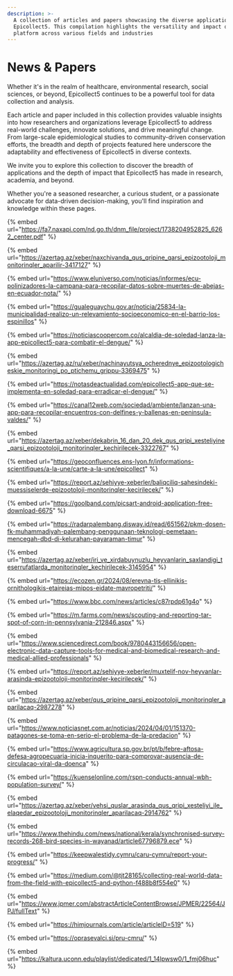```yaml
---
description: >-
  A collection of articles and papers showcasing the diverse applications of
  Epicollect5. This compilation highlights the versatility and impact of our
  platform across various fields and industries
---
```


# News & Papers

Whether it's in the realm of healthcare, environmental research, social sciences, or beyond, Epicollect5 continues to be a powerful tool for data collection and analysis.

Each article and paper included in this collection provides valuable insights into how researchers and organizations leverage Epicollect5 to address real-world challenges, innovate solutions, and drive meaningful change. From large-scale epidemiological studies to community-driven conservation efforts, the breadth and depth of projects featured here underscore the adaptability and effectiveness of Epicollect5 in diverse contexts.

We invite you to explore this collection to discover the breadth of applications and the depth of impact that Epicollect5 has made in research, academia, and beyond.

Whether you're a seasoned researcher, a curious student, or a passionate advocate for data-driven decision-making, you'll find inspiration and knowledge within these pages.

{% embed url="https://fa7.naxapi.com/nd.go.th/dnm_file/project/1738204952825_6262_center.pdf" %}

{% embed url="https://azertag.az/xeber/naxchivanda_qus_qripine_qarsi_epizootoloji_monitorinqler_aparilir-3417127" %}

{% embed url="https://www.eluniverso.com/noticias/informes/ecu-polinizadores-la-campana-para-recopilar-datos-sobre-muertes-de-abejas-en-ecuador-nota/" %}

{% embed url="https://gualeguaychu.gov.ar/noticia/25834-la-municipalidad-realizo-un-relevamiento-socioeconomico-en-el-barrio-los-espinillos" %}

{% embed url="https://noticiascoopercom.co/alcaldia-de-soledad-lanza-la-app-epicollect5-para-combatir-el-dengue/" %}

{% embed url="https://azertag.az/ru/xeber/nachinayutsya_ocherednye_epizootologicheskie_monitoringi_po_ptichemu_grippu-3369475" %}

{% embed url="https://notasdeactualidad.com/epicollect5-app-que-se-implementa-en-soledad-para-erradicar-el-dengue/" %}

{% embed url="https://canal12web.com/sociedad/ambiente/lanzan-una-app-para-recopilar-encuentros-con-delfines-y-ballenas-en-peninsula-valdes/" %}

{% embed url="https://azertag.az/xeber/dekabrin_16_dan_20_dek_qus_qripi_xesteliyine_qarsi_epizootoloji_monitorinqler_kechirilecek-3322767" %}

{% embed url="https://geoconfluences.ens-lyon.fr/informations-scientifiques/a-la-une/carte-a-la-une/epicollect" %}

{% embed url="https://report.az/sehiyye-xeberler/baliqciliq-sahesindeki-muessiselerde-epizootoloji-monitorinqler-kecirilecek/" %}

{% embed url="https://goolband.com/picsart-android-application-free-download-6675" %}

{% embed url="https://radarpalembang.disway.id/read/651562/pkm-dosen-fk-muhammadiyah-palembang-penggunaan-teknologi-pemetaan-mencegah-dbd-di-kelurahan-payaraman-timur" %}

{% embed url="https://azertag.az/xeber/iri_ve_xirdabuynuzlu_heyvanlarin_saxlandigi_teserrufatlarda_monitorinqler_kechirilecek-3145954" %}

{% embed url="https://ecozen.gr/2024/08/erevna-tis-ellinikis-ornithologikis-etaireias-mipos-eidate-mavropetriti/" %}

{% embed url="https://www.bbc.com/news/articles/c87rpdp61g4o" %}

{% embed url="https://m.farms.com/news/scouting-and-reporting-tar-spot-of-corn-in-pennsylvania-212846.aspx" %}

{% embed url="https://www.sciencedirect.com/book/9780443156656/open-electronic-data-capture-tools-for-medical-and-biomedical-research-and-medical-allied-professionals" %}

{% embed url="https://report.az/sehiyye-xeberler/muxtelif-nov-heyvanlar-arasinda-epizootoloji-monitorinqler-kecirilecek/" %}

{% embed url="https://azertag.az/xeber/qus_qripine_qarsi_epizootoloji_monitorinqler_aparilacaq-2987278" %}

{% embed url="https://www.noticiasnet.com.ar/noticias/2024/04/01/151370-patagones-se-toma-en-serio-el-problema-de-la-predacion" %}

{% embed url="https://www.agricultura.sp.gov.br/pt/b/febre-aftosa-defesa-agropecuaria-inicia-inquerito-para-comprovar-ausencia-de-circulacao-viral-da-doenca" %}

{% embed url="https://kuenselonline.com/rspn-conducts-annual-wbh-population-survey/" %}

{% embed url="https://azertag.az/xeber/vehsi_quslar_arasinda_qus_qripi_xesteliyi_ile_elaqedar_epizootoloji_monitorinqler_aparilacaq-2914762" %}

{% embed url="https://www.thehindu.com/news/national/kerala/synchronised-survey-records-268-bird-species-in-wayanad/article67796879.ece" %}

{% embed url="https://keepwalestidy.cymru/caru-cymru/report-your-progress/" %}

{% embed url="https://medium.com/@tjt28165/collecting-real-world-data-from-the-field-with-epicollect5-and-python-f488b8f554e0" %}

{% embed url="https://www.jpmer.com/abstractArticleContentBrowse/JPMER/22564/JPJ/fullText" %}

{% embed url="https://himjournals.com/article/articleID=519" %}

{% embed url="https://oprasevalci.si/pru-cmru/" %}

{% embed url="https://kaltura.uconn.edu/playlist/dedicated/1_14lpwsw0/1_fmj06huc" %}
